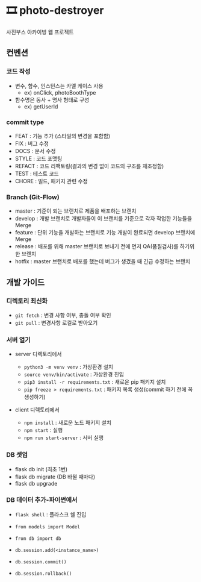 # 🎞 photo-destroyer

사진부스 아카이빙 웹 프로젝트

## 컨벤션

### 코드 작성

- 변수, 함수, 인스턴스는 카멜 케이스 사용
  - ex) onClick, photoBoothType
- 함수명은 동사 + 명사 형태로 구성
  - ex) getUserId

### commit type

- FEAT : 기능 추가 (스타일의 변경을 포함함)
- FIX : 버그 수정
- DOCS : 문서 수정
- STYLE : 코드 포맷팅
- REFACT : 코드 리팩토링(결과의 변경 없이 코드의 구조를 재조정함)
- TEST : 테스트 코드
- CHORE : 빌드, 패키지 관련 수정

### Branch (Git-Flow)

- master : 기준이 되는 브랜치로 제품을 배포하는 브랜치
- develop : 개발 브랜치로 개발자들이 이 브랜치를 기준으로 각자 작업한 기능들을 Merge
- feature : 단위 기능을 개발하는 브랜치로 기능 개발이 완료되면 develop 브랜치에 Merge
- release : 배포를 위해 master 브랜치로 보내기 전에 먼저 QA(품질검사)를 하기위한 브랜치
- hotfix : master 브랜치로 배포를 했는데 버그가 생겼을 때 긴급 수정하는 브랜치

## 개발 가이드

### 디렉토리 최신화

- `git fetch` : 변경 사항 여부, 충돌 여부 확인
- `git pull` : 변경사항 로컬로 받아오기

### 서버 열기

- server 디렉토리에서

  - `python3 -m venv venv` : 가상환경 설치
  - `source venv/bin/activate` : 가상환경 진입
  - `pip3 install -r requirements.txt` : 새로운 pip 패키지 설치
  - `pip freeze > requirements.txt` : 패키지 목록 생성(commit 하기 전에 꼭 생성하기)

- client 디렉토리에서

  - `npm install` : 새로운 노드 패키지 설치
  - `npm start` : 실행
  - `npm run start-server` : 서버 실행

### DB 셋업

- flask db init (최초 1번)
- flask db migrate (DB 바뀔 때마다)
- flask db upgrade

### DB 데이터 추가-파이썬에서

- `flask shell` : 플라스크 쉘 진입
- `from models import Model`
- `from db import db`

- `db.session.add(<instance_name>)`
- `db.session.commit()`
- `db.session.rollback()`
